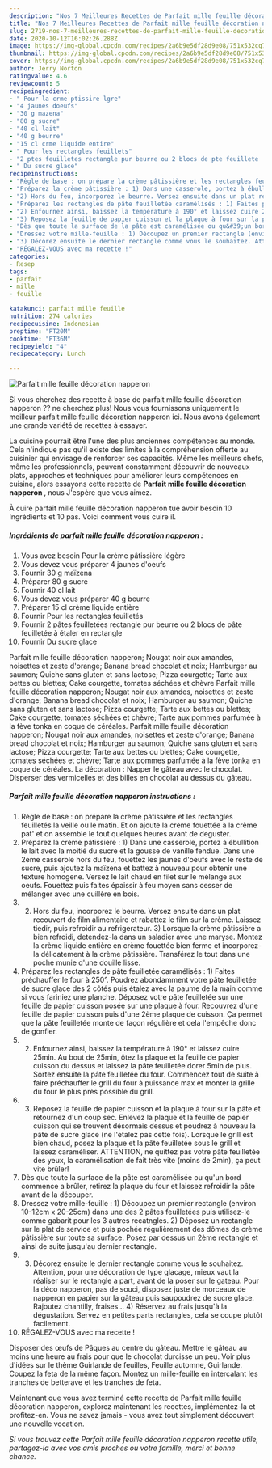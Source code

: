 ```yaml
---
description: "Nos 7 Meilleures Recettes de Parfait mille feuille décoration napperon"
title: "Nos 7 Meilleures Recettes de Parfait mille feuille décoration napperon"
slug: 2719-nos-7-meilleures-recettes-de-parfait-mille-feuille-decoration-napperon
date: 2020-10-12T16:02:26.288Z
image: https://img-global.cpcdn.com/recipes/2a6b9e5df28d9e08/751x532cq70/parfait-mille-feuille-decoration-napperon-photo-principale-de-la-recette.jpg
thumbnail: https://img-global.cpcdn.com/recipes/2a6b9e5df28d9e08/751x532cq70/parfait-mille-feuille-decoration-napperon-photo-principale-de-la-recette.jpg
cover: https://img-global.cpcdn.com/recipes/2a6b9e5df28d9e08/751x532cq70/parfait-mille-feuille-decoration-napperon-photo-principale-de-la-recette.jpg
author: Jerry Norton
ratingvalue: 4.6
reviewcount: 5
recipeingredient:
- " Pour la crme ptissire lgre"
- "4 jaunes doeufs"
- "30 g mazena"
- "80 g sucre"
- "40 cl lait"
- "40 g beurre"
- "15 cl crme liquide entire"
- " Pour les rectangles feuillets"
- "2 ptes feuilletes rectangle pur beurre ou 2 blocs de pte feuillete  taler en rectangle"
- " Du sucre glace"
recipeinstructions:
- "Règle de base : on prépare la crème pâtissière et les rectangles feuilletés la veille ou le matin. Et on ajoute la crème fouettée à la crème pat&#39; et on assemble le tout quelques heures avant de deguster."
- "Préparez la crème pâtissière : 1) Dans une casserole, portez à ébullition le lait avec la moitié du sucre et la gousse de vanille fendue. Dans une 2eme casserole hors du feu, fouettez les jaunes d&#39;oeufs avec le reste de sucre, puis ajoutez la maïzena et battez à nouveau pour obtenir une texture homogene. Versez le lait chaud en filet sur le mélange aux oeufs. Fouettez puis faites épaissir à feu moyen sans cesser de mélanger avec une cuillère en bois."
- "2) Hors du feu, incorporez le beurre. Versez ensuite dans un plat recouvert de film alimentaire et rabattez le film sur la crème. Laissez tiedir, puis refroidir au refrigerateur. 3) Lorsque la crème pâtissière a bien refroidi, detendez-la dans un saladier avec une maryse. Montez la crème liquide entière en crème fouettée bien ferme et incorporez-la délicatement à la crème pâtissière. Transférez le tout dans une poche munie d&#39;une douille lisse."
- "Préparez les rectangles de pâte feuilletée caramélisés : 1) Faites préchauffer le four à 250°. Poudrez abondamment votre pâte feuilletée de sucre glace des 2 côtés puis étalez avec la paume de la main comme si vous fariniez une planche. Déposez votre pâte feuilletée sur une feuille de papier cuisson posée sur une plaque à four. Recouvrez d&#39;une feuille de papier cuisson puis d&#39;une 2ème plaque de cuisson. Ça permet que la pâte feuilletée monte de façon régulière et cela l&#39;empêche donc de gonfler."
- "2) Enfournez ainsi, baissez la température à 190° et laissez cuire 25min. Au bout de 25min, ôtez la plaque et la feuille de papier cuisson du dessus et laissez la pâte feuilletée dorer 5min de plus. Sortez ensuite la pâte feuilletée du four. Commencez tout de suite à faire préchauffer le grill du four à puissance max et monter la grille du four le plus près possible du grill."
- "3) Reposez la feuille de papier cuisson et la plaque à four sur la pâte et retournez d&#39;un coup sec. Enlevez la plaque et la feuille de papier cuisson qui se trouvent désormais dessus et poudrez à nouveau la pâte de sucre glace (ne l&#39;etalez pas cette fois). Lorsque le grill est bien chaud, posez la plaque et la pâte feuilletée sous le grill et laissez caraméliser. ATTENTION, ne quittez pas votre pâte feuilletée des yeux, la caramélisation de fait très vite (moins de 2min), ça peut vite brûler!"
- "Dès que toute la surface de la pâte est caramélisée ou qu&#39;un bord commence a brûler, retirez la plaque du four et laissez refroidir la pâte avant de la découper."
- "Dressez votre mille-feuille : 1) Découpez un premier rectangle (environ 10-12cm x 20-25cm) dans une des 2 pâtes feuilletées puis utilisez-le comme gabarit pour les 3 autres recatngles. 2) Déposez un rectangle sur le plat de service et puis pochée régulièrement des dômes de crème pâtissière sur toute sa surface. Posez par dessus un 2ème rectangle et ainsi de suite jusqu&#39;au dernier rectangle."
- "3) Décorez ensuite le dernier rectangle comme vous le souhaitez. Attention, pour une décoration de type glacage, mieux vaut la réaliser sur le rectangle a part, avant de la poser sur le gateau. Pour la déco napperon, pas de souci, disposez juste de morceaux de napperon en papier sur la gâteau puis saupoudrez de sucre glace. Rajoutez chantilly, fraises... 4) Réservez au frais jusqu&#39;à la dégustation. Servez en petites parts rectangles, cela se coupe plutôt facilement."
- "RÉGALEZ-VOUS avec ma recette !"
categories:
- Resep
tags:
- parfait
- mille
- feuille

katakunci: parfait mille feuille 
nutrition: 274 calories
recipecuisine: Indonesian
preptime: "PT20M"
cooktime: "PT36M"
recipeyield: "4"
recipecategory: Lunch

---
```



![Parfait mille feuille décoration napperon](https://img-global.cpcdn.com/recipes/2a6b9e5df28d9e08/751x532cq70/parfait-mille-feuille-decoration-napperon-photo-principale-de-la-recette.jpg)

Si vous cherchez des recette à base de parfait mille feuille décoration napperon ?? ne cherchez plus! Nous vous fournissons uniquement le meilleur parfait mille feuille décoration napperon ici. Nous avons également une grande variété de recettes à essayer.

La cuisine pourrait être l'une des plus anciennes compétences au monde. Cela n'indique pas qu'il existe des limites à la compréhension offerte au cuisinier qui envisage de renforcer ses capacités. Même les meilleurs chefs, même les professionnels, peuvent constamment découvrir de nouveaux plats, approches et techniques pour améliorer leurs compétences en cuisine, alors essayons cette recette de <strong> Parfait mille feuille décoration napperon </strong>, nous J'espère que vous aimez.

<!--inarticleads1-->

À cuire parfait mille feuille décoration napperon tue avoir besoin 10 Ingrédients et 10 pas. Voici comment vous cuire il.

##### Ingrédients de parfait mille feuille décoration napperon :

1. Vous avez besoin  Pour la crème pâtissière légère
1. Vous devez vous préparer 4 jaunes d&#39;oeufs
1. Fournir 30 g maïzena
1. Préparer 80 g sucre
1. Fournir 40 cl lait
1. Vous devez vous préparer 40 g beurre
1. Préparer 15 cl crème liquide entière
1. Fournir  Pour les rectangles feuilletés
1. Fournir 2 pâtes feuilletées rectangle pur beurre ou 2 blocs de pâte feuilletée à étaler en rectangle
1. Fournir  Du sucre glace


Parfait mille feuille décoration napperon; Nougat noir aux amandes, noisettes et zeste d&#39;orange; Banana bread chocolat et noix; Hamburger au saumon; Quiche sans gluten et sans lactose; Pizza courgette; Tarte aux bettes ou blettes; Cake courgette, tomates séchées et chèvre Parfait mille feuille décoration napperon; Nougat noir aux amandes, noisettes et zeste d&#39;orange; Banana bread chocolat et noix; Hamburger au saumon; Quiche sans gluten et sans lactose; Pizza courgette; Tarte aux bettes ou blettes; Cake courgette, tomates séchées et chèvre; Tarte aux pommes parfumée à la fève tonka en coque de céréales. Parfait mille feuille décoration napperon; Nougat noir aux amandes, noisettes et zeste d&#39;orange; Banana bread chocolat et noix; Hamburger au saumon; Quiche sans gluten et sans lactose; Pizza courgette; Tarte aux bettes ou blettes; Cake courgette, tomates séchées et chèvre; Tarte aux pommes parfumée à la fève tonka en coque de céréales. La décoration : Napper le gâteau avec le chocolat. Disperser des vermicelles et des billes en chocolat au dessus du gâteau. 

<!--inarticleads2-->

##### Parfait mille feuille décoration napperon instructions :

1. Règle de base : on prépare la crème pâtissière et les rectangles feuilletés la veille ou le matin. Et on ajoute la crème fouettée à la crème pat&#39; et on assemble le tout quelques heures avant de deguster.
1. Préparez la crème pâtissière : 1) Dans une casserole, portez à ébullition le lait avec la moitié du sucre et la gousse de vanille fendue. Dans une 2eme casserole hors du feu, fouettez les jaunes d&#39;oeufs avec le reste de sucre, puis ajoutez la maïzena et battez à nouveau pour obtenir une texture homogene. Versez le lait chaud en filet sur le mélange aux oeufs. Fouettez puis faites épaissir à feu moyen sans cesser de mélanger avec une cuillère en bois.
1. 2) Hors du feu, incorporez le beurre. Versez ensuite dans un plat recouvert de film alimentaire et rabattez le film sur la crème. Laissez tiedir, puis refroidir au refrigerateur. 3) Lorsque la crème pâtissière a bien refroidi, detendez-la dans un saladier avec une maryse. Montez la crème liquide entière en crème fouettée bien ferme et incorporez-la délicatement à la crème pâtissière. Transférez le tout dans une poche munie d&#39;une douille lisse.
1. Préparez les rectangles de pâte feuilletée caramélisés : 1) Faites préchauffer le four à 250°. Poudrez abondamment votre pâte feuilletée de sucre glace des 2 côtés puis étalez avec la paume de la main comme si vous fariniez une planche. Déposez votre pâte feuilletée sur une feuille de papier cuisson posée sur une plaque à four. Recouvrez d&#39;une feuille de papier cuisson puis d&#39;une 2ème plaque de cuisson. Ça permet que la pâte feuilletée monte de façon régulière et cela l&#39;empêche donc de gonfler.
1. 2) Enfournez ainsi, baissez la température à 190° et laissez cuire 25min. Au bout de 25min, ôtez la plaque et la feuille de papier cuisson du dessus et laissez la pâte feuilletée dorer 5min de plus. Sortez ensuite la pâte feuilletée du four. Commencez tout de suite à faire préchauffer le grill du four à puissance max et monter la grille du four le plus près possible du grill.
1. 3) Reposez la feuille de papier cuisson et la plaque à four sur la pâte et retournez d&#39;un coup sec. Enlevez la plaque et la feuille de papier cuisson qui se trouvent désormais dessus et poudrez à nouveau la pâte de sucre glace (ne l&#39;etalez pas cette fois). Lorsque le grill est bien chaud, posez la plaque et la pâte feuilletée sous le grill et laissez caraméliser. ATTENTION, ne quittez pas votre pâte feuilletée des yeux, la caramélisation de fait très vite (moins de 2min), ça peut vite brûler!
1. Dès que toute la surface de la pâte est caramélisée ou qu&#39;un bord commence a brûler, retirez la plaque du four et laissez refroidir la pâte avant de la découper.
1. Dressez votre mille-feuille : 1) Découpez un premier rectangle (environ 10-12cm x 20-25cm) dans une des 2 pâtes feuilletées puis utilisez-le comme gabarit pour les 3 autres recatngles. 2) Déposez un rectangle sur le plat de service et puis pochée régulièrement des dômes de crème pâtissière sur toute sa surface. Posez par dessus un 2ème rectangle et ainsi de suite jusqu&#39;au dernier rectangle.
1. 3) Décorez ensuite le dernier rectangle comme vous le souhaitez. Attention, pour une décoration de type glacage, mieux vaut la réaliser sur le rectangle a part, avant de la poser sur le gateau. Pour la déco napperon, pas de souci, disposez juste de morceaux de napperon en papier sur la gâteau puis saupoudrez de sucre glace. Rajoutez chantilly, fraises... 4) Réservez au frais jusqu&#39;à la dégustation. Servez en petites parts rectangles, cela se coupe plutôt facilement.
1. RÉGALEZ-VOUS avec ma recette !


Disposer des œufs de Pâques au centre du gâteau. Mettre le gâteau au moins une heure au frais pour que le chocolat durcisse un peu. Voir plus d&#39;idées sur le thème Guirlande de feuilles, Feuille automne, Guirlande. Coupez la feta de la même façon. Montez un mille-feuille en intercalant les tranches de betterave et les tranches de feta. 

<!--inarticleads1-->

<p>
Maintenant que vous avez terminé cette recette de Parfait mille feuille décoration napperon, explorez maintenant les recettes, implémentez-la et profitez-en. Vous ne savez jamais - vous avez tout simplement découvert une nouvelle vocation.
</p>

<p>
<i>Si vous trouvez cette Parfait mille feuille décoration napperon recette utile, partagez-la avec vos amis proches ou votre famille, merci et bonne chance.</i>
</p>
